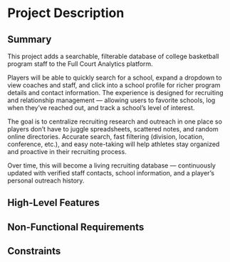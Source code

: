 <h1>Project Description</h1>

<h2>Summary</h2>
This project adds a searchable, filterable database of college basketball program staff to the Full 
Court Analytics platform. 

Players will be able to quickly search for a school, expand a dropdown to view coaches and 
staff, and click into a school profile for richer program details and contact information. The 
experience is designed for recruiting and relationship management — allowing users to 
favorite schools, log when they’ve reached out, and track a school’s level of interest. 

The goal is to centralize recruiting research and outreach in one place so players don’t have to 
juggle spreadsheets, scattered notes, and random online directories. Accurate search, fast 
filtering (division, location, conference, etc.), and easy note-taking will help athletes stay 
organized and proactive in their recruiting process. 

Over time, this will become a living recruiting database — continuously updated with verified 
staff contacts, school information, and a player’s personal outreach history.

<h2>High-Level Features</h2>
<h2>Non-Functional Requirements</h2>
<h2>Constraints</h2>

